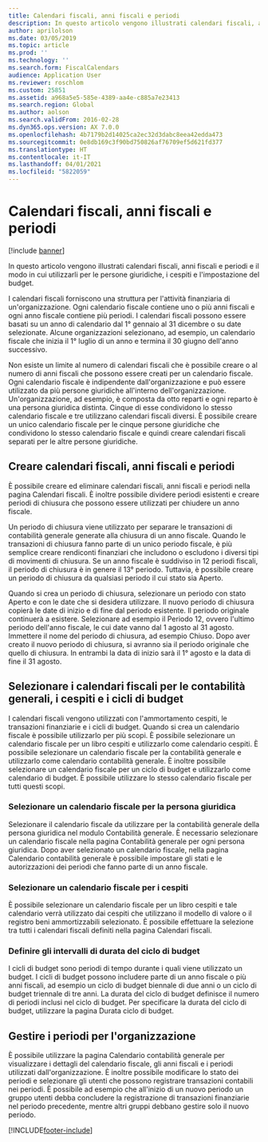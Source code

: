 ```yaml
---
title: Calendari fiscali, anni fiscali e periodi
description: In questo articolo vengono illustrati calendari fiscali, anni fiscali e periodi e il modo in cui utilizzarli per le persone giuridiche, i cespiti e l'impostazione del budget.
author: aprilolson
ms.date: 03/05/2019
ms.topic: article
ms.prod: ''
ms.technology: ''
ms.search.form: FiscalCalendars
audience: Application User
ms.reviewer: roschlom
ms.custom: 25851
ms.assetid: a968a5e5-585e-4389-aa4e-c885a7e23413
ms.search.region: Global
ms.author: aolson
ms.search.validFrom: 2016-02-28
ms.dyn365.ops.version: AX 7.0.0
ms.openlocfilehash: 4b7179b2d14025ca2ec32d3dabc8eea42edda473
ms.sourcegitcommit: 0e8db169c3f90bd750826af76709ef5d621fd377
ms.translationtype: HT
ms.contentlocale: it-IT
ms.lasthandoff: 04/01/2021
ms.locfileid: "5822059"
---
```

# <a name="fiscal-calendars-fiscal-years-and-periods"></a>Calendari fiscali, anni fiscali e periodi

[!include [banner](../includes/banner.md)]

In questo articolo vengono illustrati calendari fiscali, anni fiscali e periodi e il modo in cui utilizzarli per le persone giuridiche, i cespiti e l'impostazione del budget.

I calendari fiscali forniscono una struttura per l'attività finanziaria di un'organizzazione. Ogni calendario fiscale contiene uno o più anni fiscali e ogni anno fiscale contiene più periodi. I calendari fiscali possono essere basati su un anno di calendario dal 1° gennaio al 31 dicembre o su date selezionate. Alcune organizzazioni selezionano, ad esempio, un calendario fiscale che inizia il 1° luglio di un anno e termina il 30 giugno dell'anno successivo. 

Non esiste un limite al numero di calendari fiscali che è possibile creare o al numero di anni fiscali che possono essere creati per un calendario fiscale. Ogni calendario fiscale è indipendente dall'organizzazione e può essere utilizzato da più persone giuridiche all'interno dell'organizzazione. Un'organizzazione, ad esempio, è composta da otto reparti e ogni reparto è una persona giuridica distinta. Cinque di esse condividono lo stesso calendario fiscale e tre utilizzano calendari fiscali diversi. È possibile creare un unico calendario fiscale per le cinque persone giuridiche che condividono lo stesso calendario fiscale e quindi creare calendari fiscali separati per le altre persone giuridiche.

## <a name="create-fiscal-calendars-fiscal-years-and-periods"></a>Creare calendari fiscali, anni fiscali e periodi
È possibile creare ed eliminare calendari fiscali, anni fiscali e periodi nella pagina Calendari fiscali. È inoltre possibile dividere periodi esistenti e creare periodi di chiusura che possono essere utilizzati per chiudere un anno fiscale. 

Un periodo di chiusura viene utilizzato per separare le transazioni di contabilità generale generate alla chiusura di un anno fiscale. Quando le transazioni di chiusura fanno parte di un unico periodo fiscale, è più semplice creare rendiconti finanziari che includono o escludono i diversi tipi di movimenti di chiusura. Se un anno fiscale è suddiviso in 12 periodi fiscali, il periodo di chiusura è in genere il 13° periodo. Tuttavia, è possibile creare un periodo di chiusura da qualsiasi periodo il cui stato sia Aperto. 

Quando si crea un periodo di chiusura, selezionare un periodo con stato Aperto e con le date che si desidera utilizzare. Il nuovo periodo di chiusura copierà le date di inizio e di fine dal periodo esistente. Il periodo originale continuerà a esistere. Selezionare ad esempio il Periodo 12, ovvero l'ultimo periodo dell'anno fiscale, le cui date vanno dal 1 agosto al 31 agosto. Immettere il nome del periodo di chiusura, ad esempio Chiuso. Dopo aver creato il nuovo periodo di chiusura, si avranno sia il periodo originale che quello di chiusura. In entrambi la data di inizio sarà il 1° agosto e la data di fine il 31 agosto.

## <a name="select-fiscal-calendars-for-ledgers-fixed-assets-and-budget-cycles"></a>Selezionare i calendari fiscali per le contabilità generali, i cespiti e i cicli di budget
I calendari fiscali vengono utilizzati con l'ammortamento cespiti, le transazioni finanziarie e i cicli di budget. Quando si crea un calendario fiscale è possibile utilizzarlo per più scopi. È possibile selezionare un calendario fiscale per un libro cespiti e utilizzarlo come calendario cespiti. È possibile selezionare un calendario fiscale per la contabilità generale e utilizzarlo come calendario contabilità generale. È inoltre possibile selezionare un calendario fiscale per un ciclo di budget e utilizzarlo come calendario di budget. È possibile utilizzare lo stesso calendario fiscale per tutti questi scopi.

### <a name="select-a-fiscal-calendar-for-your-legal-entity"></a>Selezionare un calendario fiscale per la persona giuridica

Selezionare il calendario fiscale da utilizzare per la contabilità generale della persona giuridica nel modulo Contabilità generale. È necessario selezionare un calendario fiscale nella pagina Contabilità generale per ogni persona giuridica. Dopo aver selezionato un calendario fiscale, nella pagina Calendario contabilità generale è possibile impostare gli stati e le autorizzazioni dei periodi che fanno parte di un anno fiscale.

### <a name="select-a-fiscal-calendar-for-fixed-assets"></a>Selezionare un calendario fiscale per i cespiti

È possibile selezionare un calendario fiscale per un libro cespiti e tale calendario verrà utilizzato dai cespiti che utilizzano il modello di valore o il registro beni ammortizzabili selezionato. È possibile effettuare la selezione tra tutti i calendari fiscali definiti nella pagina Calendari fiscali.

### <a name="define-budget-cycle-time-spans"></a>Definire gli intervalli di durata del ciclo di budget

I cicli di budget sono periodi di tempo durante i quali viene utilizzato un budget. I cicli di budget possono includere parte di un anno fiscale o più anni fiscali, ad esempio un ciclo di budget biennale di due anni o un ciclo di budget triennale di tre anni. La durata del ciclo di budget definisce il numero di periodi inclusi nel ciclo di budget. Per specificare la durata del ciclo di budget, utilizzare la pagina Durata ciclo di budget.

## <a name="maintain-periods-for-your-organization"></a>Gestire i periodi per l'organizzazione
È possibile utilizzare la pagina Calendario contabilità generale per visualizzare i dettagli del calendario fiscale, gli anni fiscali e i periodi utilizzati dall'organizzazione. È inoltre possibile modificare lo stato dei periodi e selezionare gli utenti che possono registrare transazioni contabili nei periodi. È possibile ad esempio che all'inizio di un nuovo periodo un gruppo utenti debba concludere la registrazione di transazioni finanziarie nel periodo precedente, mentre altri gruppi debbano gestire solo il nuovo periodo.







[!INCLUDE[footer-include](../../includes/footer-banner.md)]